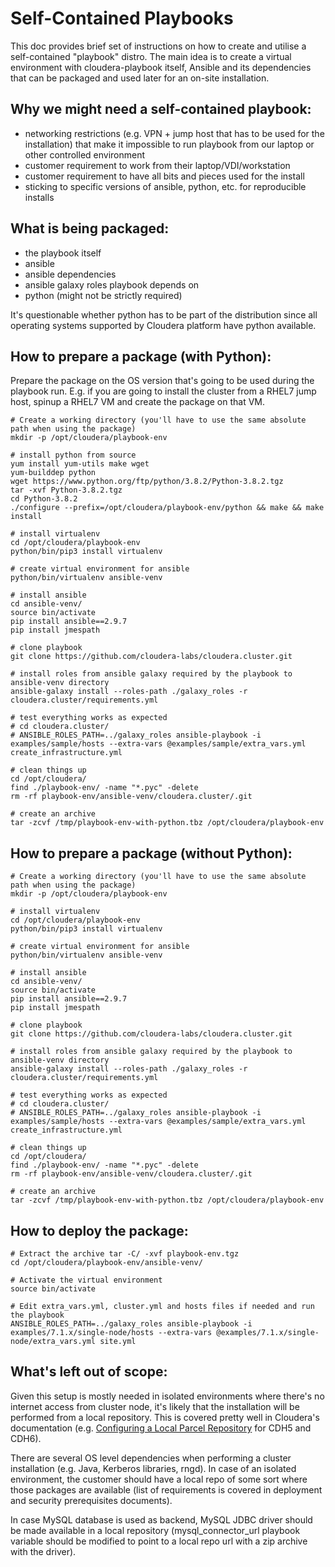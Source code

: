 # Self-Contained Playbooks

This doc provides brief set of instructions on how to create and utilise a self-contained "playbook" distro. The main idea is to create a virtual environment with cloudera-playbook itself, Ansible and its dependencies that can be packaged and used later for an on-site installation.

## Why we might need a self-contained playbook:

- networking restrictions (e.g. VPN + jump host that has to be used for the installation) that make it impossible to run playbook from our laptop or other controlled environment
- customer requirement to work from their laptop/VDI/workstation
- customer requirement to have all bits and pieces used for the install
- sticking to specific versions of ansible, python, etc. for reproducible installs

## What is being packaged:

- the playbook itself
- ansible
- ansible dependencies
- ansible galaxy roles playbook depends on
- python (might not be strictly required)

It's questionable whether python has to be part of the distribution since all operating systems supported by Cloudera platform have python available.

## How to prepare a package (with Python):

Prepare the package on the OS version that's going to be used during the playbook run. E.g. if you are going to install the cluster from a RHEL7 jump host, spinup a RHEL7 VM and create the package on that VM.

```
# Create a working directory (you'll have to use the same absolute path when using the package)
mkdir -p /opt/cloudera/playbook-env

# install python from source
yum install yum-utils make wget
yum-builddep python
wget https://www.python.org/ftp/python/3.8.2/Python-3.8.2.tgz
tar -xvf Python-3.8.2.tgz
cd Python-3.8.2
./configure --prefix=/opt/cloudera/playbook-env/python && make && make install

# install virtualenv
cd /opt/cloudera/playbook-env
python/bin/pip3 install virtualenv

# create virtual environment for ansible
python/bin/virtualenv ansible-venv

# install ansible
cd ansible-venv/
source bin/activate
pip install ansible==2.9.7
pip install jmespath

# clone playbook
git clone https://github.com/cloudera-labs/cloudera.cluster.git

# install roles from ansible galaxy required by the playbook to ansible-venv directory
ansible-galaxy install --roles-path ./galaxy_roles -r cloudera.cluster/requirements.yml

# test everything works as expected
# cd cloudera.cluster/
# ANSIBLE_ROLES_PATH=../galaxy_roles ansible-playbook -i examples/sample/hosts --extra-vars @examples/sample/extra_vars.yml create_infrastructure.yml

# clean things up
cd /opt/cloudera/
find ./playbook-env/ -name "*.pyc" -delete
rm -rf playbook-env/ansible-venv/cloudera.cluster/.git

# create an archive
tar -zcvf /tmp/playbook-env-with-python.tbz /opt/cloudera/playbook-env
```

## How to prepare a package (without Python):

```
# Create a working directory (you'll have to use the same absolute path when using the package)
mkdir -p /opt/cloudera/playbook-env

# install virtualenv
cd /opt/cloudera/playbook-env
python/bin/pip3 install virtualenv

# create virtual environment for ansible
python/bin/virtualenv ansible-venv

# install ansible
cd ansible-venv/
source bin/activate
pip install ansible==2.9.7
pip install jmespath

# clone playbook
git clone https://github.com/cloudera-labs/cloudera.cluster.git

# install roles from ansible galaxy required by the playbook to ansible-venv directory
ansible-galaxy install --roles-path ./galaxy_roles -r cloudera.cluster/requirements.yml

# test everything works as expected
# cd cloudera.cluster/
# ANSIBLE_ROLES_PATH=../galaxy_roles ansible-playbook -i examples/sample/hosts --extra-vars @examples/sample/extra_vars.yml create_infrastructure.yml

# clean things up
cd /opt/cloudera/
find ./playbook-env/ -name "*.pyc" -delete
rm -rf playbook-env/ansible-venv/cloudera.cluster/.git

# create an archive
tar -zcvf /tmp/playbook-env-with-python.tbz /opt/cloudera/playbook-env
```

## How to deploy the package:

```
# Extract the archive tar -C/ -xvf playbook-env.tgz
cd /opt/cloudera/playbook-env/ansible-venv/

# Activate the virtual environment
source bin/activate

# Edit extra_vars.yml, cluster.yml and hosts files if needed and run the playbook
ANSIBLE_ROLES_PATH=../galaxy_roles ansible-playbook -i examples/7.1.x/single-node/hosts --extra-vars @examples/7.1.x/single-node/extra_vars.yml site.yml

```

## What's left out of scope:

Given this setup is mostly needed in isolated environments where there's no internet access from cluster node, it's likely that the installation will be performed from a local repository. This is covered pretty well in Cloudera's documentation (e.g. [Configuring a Local Parcel Repository](https://docs.cloudera.com/documentation/enterprise/upgrade/topics/cm_ig_create_local_parcel_repo.html) for CDH5 and CDH6).

There are several OS level dependencies when performing a cluster installation (e.g. Java, Kerberos libraries, rngd). In case of an isolated environment, the customer should have a local repo of some sort where those packages are available (list of requirements is covered in deployment and security prerequisites documents).

In case MySQL database is used as backend, MySQL JDBC driver should be made available in a local repository (mysql_connector_url playbook variable should be modified to point to a local repo url with a zip archive with the driver).



